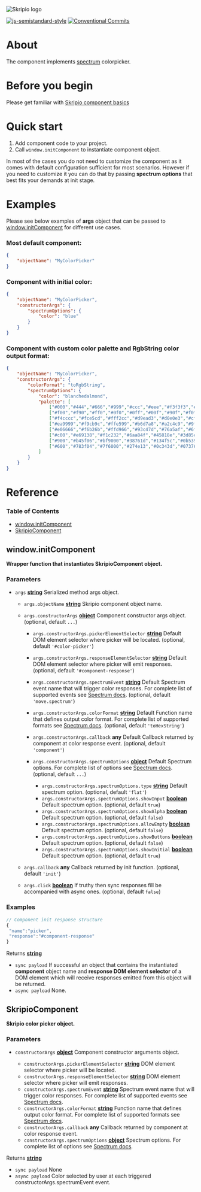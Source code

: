 ![Skripio logo](/src/assets/logo.svg)

[![js-semistandard-style](https://img.shields.io/badge/code%20style-semistandard-brightgreen.svg?style=flat-square)](https://github.com/standard/semistandard)
[![Conventional Commits](https://img.shields.io/badge/Conventional%20Commits-1.0.0-yellow.svg)](https://conventionalcommits.org)

# About

The component implements [spectrum](https://seballot.github.io/spectrum/) colorpicker.

# Before you begin

Please get familiar with [Skripio component basics](https://github.com/fmecgroup/skripio-intro/)

# Quick start

1.  Add component code to your project.
2.  Call `window.initComponent` to instantiate component object.

In most of the cases you do not need to customize the component as it comes with default configuration sufficient for most scenarios.
However if you need to customize it you can do that by passing **spectrum options** that best fits your demands at init stage.

# Examples

Please see below examples of **args** object that can be passed to [window.initComponent](#windowinitcomponent) for different use cases.

### Most **default** component:

```JSON
{
    "objectName": "MyColorPicker"
}
```

### Component with **initial color**:

```JSON
{
    "objectName": "MyColorPicker",
    "constructorArgs": {
        "spectrumOptions": {
            "color": "blue"
        }
    }
}
```

### Component with **custom color palette** and **RgbString** color output format:

```JSON
{
    "objectName": "MyColorPicker",
    "constructorArgs": {
        "colorFormat": "toRgbString",
        "spectrumOptions": {
            "color": "blanchedalmond",
            "palette": [
                ["#000","#444","#666","#999","#ccc","#eee","#f3f3f3","#fff"],
                ["#f00","#f90","#ff0","#0f0","#0ff","#00f","#90f","#f0f"],
                ["#f4cccc","#fce5cd","#fff2cc","#d9ead3","#d0e0e3","#cfe2f3","#d9d2e9","#ead1dc"],
                ["#ea9999","#f9cb9c","#ffe599","#b6d7a8","#a2c4c9","#9fc5e8","#b4a7d6","#d5a6bd"],
                ["#e06666","#f6b26b","#ffd966","#93c47d","#76a5af","#6fa8dc","#8e7cc3","#c27ba0"],
                ["#c00","#e69138","#f1c232","#6aa84f","#45818e","#3d85c6","#674ea7","#a64d79"],
                ["#900","#b45f06","#bf9000","#38761d","#134f5c","#0b5394","#351c75","#741b47"],
                ["#600","#783f04","#7f6000","#274e13","#0c343d","#073763","#20124d","#4c1130"]
            ]
        }
    }
}
```

# Reference

<!-- Generated by documentation.js. Update this documentation by updating the source code. -->

### Table of Contents

*   [window.initComponent](#windowinitcomponent)
*   [SkripioComponent](#skripiocomponent)

## window.initComponent

**Wrapper function that instantiates SkripioComponent object.**

### Parameters

*   `args` **[string](https://developer.mozilla.org/docs/Web/JavaScript/Reference/Global_Objects/String)** Serialized method args object.

    *   `args.objectName` **[string](https://developer.mozilla.org/docs/Web/JavaScript/Reference/Global_Objects/String)** Skripio component object name.
    *   `args.constructorArgs` **[object](https://developer.mozilla.org/docs/Web/JavaScript/Reference/Global_Objects/Object)** Component constructor args object. (optional, default `...`)

        *   `args.constructorArgs.pickerElementSelector` **[string](https://developer.mozilla.org/docs/Web/JavaScript/Reference/Global_Objects/String)** Default DOM element selector where picker will be located. (optional, default `'#color-picker'`)
        *   `args.constructorArgs.responseElementSelector` **[string](https://developer.mozilla.org/docs/Web/JavaScript/Reference/Global_Objects/String)** Default DOM element selector where picker will emit responses. (optional, default `'#component-response'`)
        *   `args.constructorArgs.spectrumEvent` **[string](https://developer.mozilla.org/docs/Web/JavaScript/Reference/Global_Objects/String)** Default Spectrum event name that will trigger color responses. For complete list of supported events see [Spectrum docs](https://seballot.github.io/spectrum/). (optional, default `'move.spectrum'`)
        *   `args.constructorArgs.colorFormat` **[string](https://developer.mozilla.org/docs/Web/JavaScript/Reference/Global_Objects/String)** Default Function name that defines output color format. For complete list of supported formats see [Spectrum docs](https://seballot.github.io/spectrum/). (optional, default `'toHexString'`)
        *   `args.constructorArgs.callback` **any** Default Callback returned by component at color response event. (optional, default `'component'`)
        *   `args.constructorArgs.spectrumOptions` **[object](https://developer.mozilla.org/docs/Web/JavaScript/Reference/Global_Objects/Object)** Default Spectrum options. For complete list of options see [Spectrum docs](https://seballot.github.io/spectrum/). (optional, default `...`)

            *   `args.constructorArgs.spectrumOptions.type` **[string](https://developer.mozilla.org/docs/Web/JavaScript/Reference/Global_Objects/String)** Default spectrum option. (optional, default `'flat'`)
            *   `args.constructorArgs.spectrumOptions.showInput` **[boolean](https://developer.mozilla.org/docs/Web/JavaScript/Reference/Global_Objects/Boolean)** Default spectrum option. (optional, default `true`)
            *   `args.constructorArgs.spectrumOptions.showAlpha` **[boolean](https://developer.mozilla.org/docs/Web/JavaScript/Reference/Global_Objects/Boolean)** Default spectrum option. (optional, default `false`)
            *   `args.constructorArgs.spectrumOptions.allowEmpty` **[boolean](https://developer.mozilla.org/docs/Web/JavaScript/Reference/Global_Objects/Boolean)** Default spectrum option. (optional, default `false`)
            *   `args.constructorArgs.spectrumOptions.showButtons` **[boolean](https://developer.mozilla.org/docs/Web/JavaScript/Reference/Global_Objects/Boolean)** Default spectrum option. (optional, default `false`)
            *   `args.constructorArgs.spectrumOptions.showInitial` **[boolean](https://developer.mozilla.org/docs/Web/JavaScript/Reference/Global_Objects/Boolean)** Default spectrum option. (optional, default `true`)
    *   `args.callback` **any** Callback returned by init function. (optional, default `'init'`)
    *   `args.click` **[boolean](https://developer.mozilla.org/docs/Web/JavaScript/Reference/Global_Objects/Boolean)** If truthy then sync responses fill be accompanied with async ones. (optional, default `false`)

### Examples

```javascript
// Component init response structure
{
 "name":"picker",
 "response":"#component-response"
}
```

Returns **[string](https://developer.mozilla.org/docs/Web/JavaScript/Reference/Global_Objects/String)** <br>
- `sync payload`  If successful an object that contains the instantiated **component** object name and **response DOM element selector** of a DOM element which will receive responses emitted from this object will be returned. <br>
- `async payload` None.

## SkripioComponent

**Skripio color picker object.**

### Parameters

*   `constructorArgs` **[object](https://developer.mozilla.org/docs/Web/JavaScript/Reference/Global_Objects/Object)** Component constructor arguments object.

    *   `constructorArgs.pickerElementSelector` **[string](https://developer.mozilla.org/docs/Web/JavaScript/Reference/Global_Objects/String)** DOM element selector where picker will be located.
    *   `constructorArgs.responseElementSelector` **[string](https://developer.mozilla.org/docs/Web/JavaScript/Reference/Global_Objects/String)** DOM element selector where picker will emit responses.
    *   `constructorArgs.spectrumEvent` **[string](https://developer.mozilla.org/docs/Web/JavaScript/Reference/Global_Objects/String)** Spectrum event name that will trigger color responses. For complete list of supported events see [Spectrum docs](https://seballot.github.io/spectrum/).
    *   `constructorArgs.colorFormat` **[string](https://developer.mozilla.org/docs/Web/JavaScript/Reference/Global_Objects/String)** Function name that defines output color format. For complete list of supported formats see [Spectrum docs](https://seballot.github.io/spectrum/).
    *   `constructorArgs.callback` **any** Callback returned by component at color response event.
    *   `constructorArgs.spectrumOptions` **[object](https://developer.mozilla.org/docs/Web/JavaScript/Reference/Global_Objects/Object)** Spectrum options. For complete list of options see [Spectrum docs](https://seballot.github.io/spectrum/).

Returns **[string](https://developer.mozilla.org/docs/Web/JavaScript/Reference/Global_Objects/String)** <br>
- `sync payload`  None <br>
- `async payload` Color selected by user at each triggered constructorArgs.spectrumEvent event.
